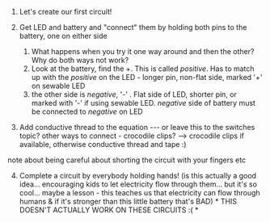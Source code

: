 1. Let's create our first circuit!
2. Get LED and battery and "connect" them by holding both pins to the battery, one on either side
   1. What happens when you try it one way around and then the other? Why do both ways not work?
   2. Look at the battery, find the +. This is called *positive*. Has to match up with the *positive* on the LED - longer pin, non-flat side, marked '+' on sewable LED
   3. the other side is *negative*, '-' . Flat side of LED, shorter pin, or marked with '-' if using sewable LED. *negative* side of battery must be connected to *negative* on LED
   
   



3. Add conductive thread to the equation --- or leave this to the switches topic? other ways to connect - crocodile clips? 
--> crocodile clips if available, otherwise conductive thread and tape :)

note about being careful about shorting the circuit with your fingers etc



4. Complete a circuit by everybody holding hands! (is this actually a good idea... encouraging kids to let electricity flow through them... but it's so cool... maybe a lesson - this teaches us that electricity can flow through humans & if it's stronger than this little battery that's BAD) * THIS DOESN'T ACTUALLY WORK ON THESE CIRCUITS :( *

<!-- TODO: PICTURES!! --> 


<!-- 

if no crocodile clips, use the thread - team up with the person beside you (unless you have four hands!)





-->

